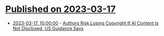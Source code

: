 # [Published on 2023-03-17](index.md)

* [2023-03-17, 10:00:00](https://yro.slashdot.org/story/23/03/17/062252/authors-risk-losing-copyright-if-ai-content-is-not-disclosed-us-guidance-says?utm_source=rss1.0mainlinkanon&utm_medium=feed) - [Authors Risk Losing Copyright If AI Content Is Not Disclosed, US Guidance Says](https://yro.slashdot.org/story/23/03/17/062252/authors-risk-losing-copyright-if-ai-content-is-not-disclosed-us-guidance-says?utm_source=rss1.0mainlinkanon&utm_medium=feed)
